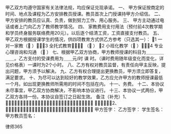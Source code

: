 
 甲乙双方均遵守国家有关法律法规，均应保证兑现承诺。 
一、 甲方保证按商定的时间、地点及课程为乙方安排教员授课。教员首次上门授课持甲方介绍信。 
二、 甲方安排的教员应认真、负责，做到努力工作、用心服务。 
三、 甲方主动通过电话或者上门向乙方了教师教学情况。 
四、 家教费用支付用法（预付前4次教学期和学员终身服务联络费用20元）。以后逐个结清工资，工资直接支付教员。 
五、 甲乙双方根据授课学生的情况，供四项教育方式供乙方参考（只选其一）： 
1 一对一家教（ ）3 全托式教育 （ ） 
2 小班化教学（ ）4 专业心理咨询和沟通 （ ） 
七、根据甲乙双方协商，甲方教师授课的科目为＿＿＿＿＿＿。乙方支付的受课费用为＿＿元/时 课 时。（课时费用随年级变化而变化，详见价格表）一课时为2个小时。 
八、乙方有权对教员监督，有责任向甲主反映，提出问题，甲方须予以解决。 
九、乙方有权合理提出更换教员，甲方须立即答复，满足要求。 
十、为尽可以达到较好的教学效果，乙方应允许甲方的教师授课最低一个月。如出现更换教师所需用的时间不包括在内。 
十一、务费。 
十二、本协议未尽事宜，甲乙双方协商解决，不影响本协议进行。 
十三、本协议一式两份，甲乙双方各持一份。本协议自签订之日起生效。 
备注（补充）1、 
2、 
甲方签字： 
乙方签字： 
学生签名： 
甲方教员签名： 





 
律师365






 


 

 
 
 
 
 
  


  
 

  


  


  
 
 
 
 

